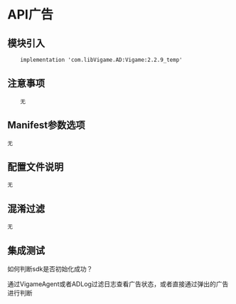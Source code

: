 # API广告

## 模块引入

```text
    implementation 'com.libVigame.AD:Vigame:2.2.9_temp'
```

## 注意事项
```text
    无
```

## Manifest参数选项

```text
无
```

## 配置文件说明

```text
无
```

## 混淆过滤

```text
无
```

## 集成测试

如何判断sdk是否初始化成功？

通过VigameAgent或者ADLog过滤日志查看广告状态，或者直接通过弹出的广告进行判断
